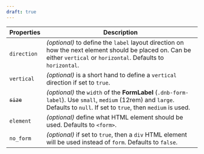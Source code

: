 ```yaml
---
draft: true
---
```


| Properties  | Description                                                                                                                                                                |
| ----------- | -------------------------------------------------------------------------------------------------------------------------------------------------------------------------- |
| `direction` | _(optional)_ to define the `label` layout direction on how the next element should be placed on. Can be either `vertical` or `horizontal`. Defaults to `horizontal`.       |
| `vertical`  | _(optional)_ is a short hand to define a `vertical` direction if set to `true`.                                                                                            |
| ~~`size`~~  | _(optional)_ the `width` of the **FormLabel** (`.dnb-form-label`). Use `small`, `medium` (12rem) and `large`. Defaults to `null`. If set to `true`, then `medium` is used. |
| `element`   | _(optional)_ define what HTML element should be used. Defaults to `<form>`.                                                                                                |
| `no_form`   | _(optional)_ if set to `true`, then a `div` HTML element will be used instead of `form`. Defaults to `false`.                                                              |
